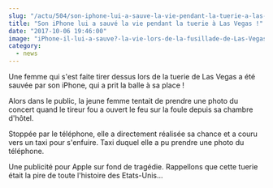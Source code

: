 ```yaml
--- 
slug: "/actu/504/son-iphone-lui-a-sauve-la-vie-pendant-la-tuerie-a-las-vegas"
title: "Son iPhone lui a sauvé la vie pendant la tuerie à Las Vegas !"
date: "2017-10-06 19:46:00"
image: "iPhone-il-lui-a-sauve?-la-vie-lors-de-la-fusillade-de-Las-Vegasgrande.jpg"
category:
  - news
---
```

<p>Une femme qui s'est faite tirer dessus lors de la tuerie de Las Vegas a été sauvée par son iPhone, qui a prit la balle à sa place !</p>

<p>Alors dans le public, la jeune femme tentait de prendre une photo du concert quand le tireur fou a ouvert le feu sur la foule depuis sa chambre d'hôtel.</p>

<p>Stoppée par le téléphone, elle a directement réalisée sa chance et a couru vers un taxi pour s'enfuire. Taxi duquel elle a pu prendre une photo du téléphone.</p>

<p>Une publicité pour Apple sur fond de tragédie. Rappellons que cette tuerie était la pire de toute l'histoire des Etats-Unis...</p>